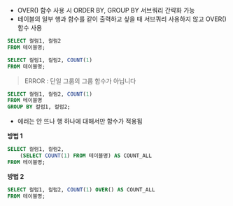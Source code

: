 - OVER() 함수 사용 시 ORDER BY, GROUP BY 서브쿼리 간략화 가능
- 테이블의 일부 행과 함수를 같이 출력하고 싶을 때 서브쿼리 사용하지 않고 OVER() 함수 사용


```sql
SELECT 컬럼1, 컬럼2
FROM 테이블명;
```

```sql
SELECT 컬럼1, 컬럼2, COUNT(1)
FROM 테이블명;
```
> ERROR : 단일 그룹의 그룹 함수가 아닙니다

```sql
SELECT 컬럼1, 컬럼2, COUNT(1)
FROM 테이블명
GROUP BY 컬럼1, 컬럼2;
```
- 에러는 안 뜨나 행 하나에 대해서만 함수가 적용됨


**방법 1**
```sql
SELECT 컬럼1, 컬럼2, 
    (SELECT COUNT(1) FROM 테이블명) AS COUNT_ALL
FROM 테이블명;
```

**방법 2**
```sql
SELECT 컬럼1, 컬럼2, COUNT(1) OVER() AS COUNT_ALL
FROM 테이블명;
```
